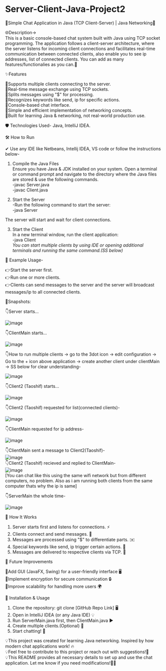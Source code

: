 # Server-Client-Java-Project2                                           
💬Simple Chat Application in Java (TCP Client-Server) | Java Networking📡                                                                                        

🌐Description->                                                                                                                                                                                                                      
This is a basic console-based chat system built with Java using TCP socket programming. The application follows a client-server architecture, where the server listens for incoming client connections and facilitates real-time communication between connected clients, also enable you to see ip addresses, list of connected clients. You can add as many features/functionalies as you can.🚀                                                                                                                                                             
                
✨Features                                                            

💠Supports multiple clients connecting to the server.                                                                                                       
💠Real-time message exchange using TCP sockets.                                                                                                                   
💠Splits messages using "$" for processing.                                                                                                                                                            
💠Recognizes keywords like send, ip for specific actions.                                                                                                                                                                     
💠Console-based chat interface.                                                                                                                                                                                         
💠Simple and efficient implementation of networking concepts.                                                                                                                                                  
💠Built for learning Java & networking, not real-world production use.                                                                                                                      

🛡 Technologies Used- Java, IntelliJ IDEA.                                                                                                      

🛠 How to Run                                                                                                      

✔ Use any IDE like Netbeans, Intellij IDEA, VS code or follow the instructions below-                                                                                               

1. Compile the Java Files                                                                   
  Ensure you have Java & JDK installed on your system. Open a terminal or command prompt and navigate to the directory where the Java files are stored & use the following commands.                                    
    -javac Server.java                                                                               
    -javac Client.java                                                                                                                                             

2. Start the Server                                                                                                                                                                 
    -Run the following command to start the server:                                                                                                                    
      -java Server                                                                                                                                                                   

The server will start and wait for client connections.                                                                                                                                                     

3. Start the Client                                                                                                                                                                                                                                                   
  In a new terminal window, run the client application:                                                                                                   
    -java Client                                                                                                                                                                                                                   
*You can start multiple clients by using IDE or opening additional terminals and running the same command.(SS below)*

💬 Example Usage-                                                                                               
                                 
👉Start the server first.                                                                                                                                                                             
👉Run one or more clients.                                                                                                                                                                       
👉Clients can send messages to the server and the server will broadcast messages/ip to all connected clients.                                                                                                                       
                                                                                                           
📲Snapshots:                                                                                         

👇Server starts...                                                         

![image](https://github.com/user-attachments/assets/abb45aca-f8b2-42c6-a0b2-49fb14882e5b)

👇ClientMain starts...                                                                      

![image](https://github.com/user-attachments/assets/6a46004e-377e-41f9-8ad1-5cd4e932d000)

👇How to run multiple clients -> go to the 3dot icon -> edit configuration -> Go to the + icon above application -> create another client under clientMain -> SS below for clear understanding-                                                            

![image](https://github.com/user-attachments/assets/a584fdb9-6147-47a8-8a11-8614961efe63)

👇Client2 (Taoshif) starts...                                                                                                                                                                         

![image](https://github.com/user-attachments/assets/01436d0c-2df2-429c-a9ab-f26e54a58a30)                                                                                       
                                       
👇Client2 (Taoshif) requested for list(connected clients)-                                                                                                                                                  

![image](https://github.com/user-attachments/assets/52acfef4-77ec-43a9-b4ec-c8042a6b9650)                                                                                                                                           
                                                                            
👇ClientMain requested for ip address-   
                                     
![image](https://github.com/user-attachments/assets/7fc8c7a5-7d77-4ded-8fe3-56b200693fc4)                                                                                                                                                                              
                                                                                                                                                                                             
👇ClientMain sent a message to Client2(Taoshif)-                                                                                                                                                                                                                                                                                                                          
![image](https://github.com/user-attachments/assets/48877b42-cd66-4cd7-bcbc-b5b7ee380a02)                                                                                                                                                                                                                                                                                                                                                                                                                      
👇Client2 (Taoshif) recieved and replied to ClientMain-                                                                                                                                                                                                                                                                                                                             
![image](https://github.com/user-attachments/assets/568f45c4-0aab-4b61-8783-c6eaba62d617)                                                                                                                                                 
[You can chat like this using the same wifi network but from different computers, no problem. Also as i am running both clients from the same computer thats why the ip is same]                                                                 
                                                        
👇ServerMain the whole time-                                                                                                                                          
                                                    
![image](https://github.com/user-attachments/assets/ad081b72-3983-4e4e-826a-0e694d74454f)                                                                                                          

🔧 How It Works                                                                             

1. Server starts first and listens for connections. ⚡                                                                                                              
2. Clients connect and send messages. 💬                                                                                                                                       
3. Messages are processed using "$" to differentiate parts. ✉️                                                                                     
4. Special keywords like send, ip trigger certain actions. 📝                                                                                                                     
5. Messages are delivered to respective clients via TCP. 📡                                                                                                                                                                                                  
                                                                       
🚀 Future Improvements                                                                                                                                                                

💠Add GUI (JavaFX, Swing) for a user-friendly interface 🖥️                                                                                                        
💠Implement encryption for secure communication 🔒                                                                                  
💠Improve scalability for handling more users 🌍                                                                                         

📌 Installation & Usage                                                                                                                     

1. Clone the repository: git clone [GitHub Repo Link] 🖥️                                                                                        
2. Open in IntelliJ IDEA (or any Java IDE) 💡                                                                                                                                    
3. Run ServerMain.java first, then ClientMain.java ▶️                                                                                       
4. Create multiple clients.(Optional) 💬                                                                                                         
5. Start chatting! 🎉                                                                                                                                                

💡This project was created for learning Java networking. Inspired by how modern chat applications work! 🔥                                                                                                                       
💡Feel free to contribute to this project or reach out with suggestions!💬                                                                                                                                                            
💡This README provides all necessary details to set up and use the chat application. Let me know if you need modifications!👨‍💻                                                                                                                  
